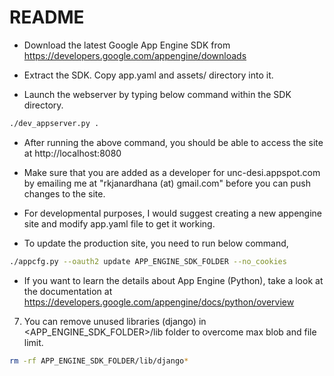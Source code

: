 README
======
* Download the latest Google App Engine SDK from https://developers.google.com/appengine/downloads

* Extract the SDK. Copy app.yaml and assets/ directory into it.

* Launch the webserver by typing below command within the SDK directory.
```bash
./dev_appserver.py .
```

* After running the above command, you should be able to access the site at http://localhost:8080

* Make sure that you are added as a developer for unc-desi.appspot.com by emailing me at "rkjanardhana (at) gmail.com" before you can push changes to the site. 

* For developmental purposes, I would suggest creating a new appengine site and modify app.yaml file to get it working.

* To update the production site, you need to run below command,
```bash
./appcfg.py --oauth2 update APP_ENGINE_SDK_FOLDER --no_cookies
```

* If you want to learn the details about App Engine (Python), take a look at the documentation at https://developers.google.com/appengine/docs/python/overview

7) You can remove unused libraries (django) in <APP_ENGINE_SDK_FOLDER>/lib folder to overcome max blob and file limit.
```bash
rm -rf APP_ENGINE_SDK_FOLDER/lib/django*
```



